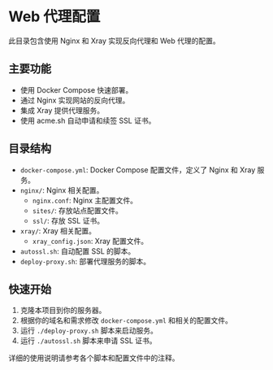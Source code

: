 # Web 代理配置

此目录包含使用 Nginx 和 Xray 实现反向代理和 Web 代理的配置。

## 主要功能

-   使用 Docker Compose 快速部署。
-   通过 Nginx 实现网站的反向代理。
-   集成 Xray 提供代理服务。
-   使用 acme.sh 自动申请和续签 SSL 证书。

## 目录结构

-   `docker-compose.yml`: Docker Compose 配置文件，定义了 Nginx 和 Xray 服务。
-   `nginx/`: Nginx 相关配置。
    -   `nginx.conf`: Nginx 主配置文件。
    -   `sites/`: 存放站点配置文件。
    -   `ssl/`: 存放 SSL 证书。
-   `xray/`: Xray 相关配置。
    -   `xray_config.json`: Xray 配置文件。
-   `autossl.sh`: 自动配置 SSL 的脚本。
-   `deploy-proxy.sh`: 部署代理服务的脚本。

## 快速开始

1.  克隆本项目到你的服务器。
2.  根据你的域名和需求修改 `docker-compose.yml` 和相关的配置文件。
3.  运行 `./deploy-proxy.sh` 脚本来启动服务。
4.  运行 `./autossl.sh` 脚本来申请 SSL 证书。

详细的使用说明请参考各个脚本和配置文件中的注释。
